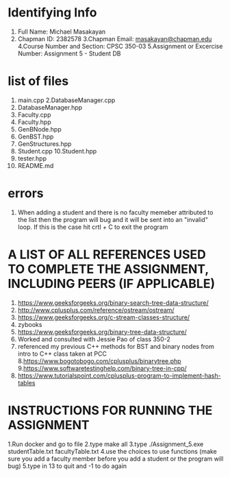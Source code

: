 # Identifying Info
1. Full Name: Michael Masakayan
2. Chapman ID: 2382578
3.Chapman Email: masakayan@chapman.edu
4.Course Number and Section: CPSC 350-03
5.Assignment or Excercise Number: Assignment 5 - Student DB

# list of files
1. main.cpp
 2.DatabaseManager.cpp
3. DatabaseManager.hpp
4. Faculty.cpp
5. Faculty.hpp
6. GenBNode.hpp
7. GenBST.hpp
8. GenStructures.hpp
9. Student.cpp
10.Student.hpp
11. tester.hpp
 12. README.md


# errors 
1. When adding a student and there is no faculty memeber attributed to the list then the program will bug and it will be sent into an "invalid" loop. If this is the case hit crtl + C to exit the program


# A LIST OF ALL REFERENCES USED TO COMPLETE THE ASSIGNMENT, INCLUDING PEERS (IF APPLICABLE)
1. https://www.geeksforgeeks.org/binary-search-tree-data-structure/
2. http://www.cplusplus.com/reference/ostream/ostream/
3. https://www.geeksforgeeks.org/c-stream-classes-structure/
4. zybooks
5. https://www.geeksforgeeks.org/binary-tree-data-structure/
6. Worked and consulted with Jessie Pao of class 350-2 
7. referenced my previous C++ methods for BST and binary nodes from intro to C++ class taken at PCC
8.https://www.bogotobogo.com/cplusplus/binarytree.php
9.https://www.softwaretestinghelp.com/binary-tree-in-cpp/
10. https://www.tutorialspoint.com/cplusplus-program-to-implement-hash-tables

# INSTRUCTIONS FOR RUNNING THE ASSIGNMENT
1.Run docker and go to file
2.type make all
3.type ./Assignment_5.exe studentTable.txt facultyTable.txt
4.use the choices to use functions (make sure you add a faculty member before you add a student or the program will bug)
5.type in 13 to quit and -1 to do again

